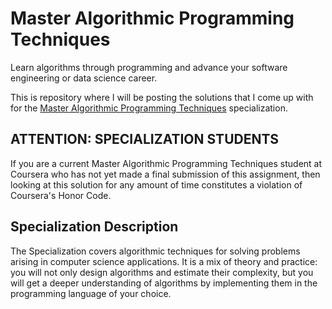# Master Algorithmic Programming Techniques
Learn algorithms through programming and advance your software engineering or data science career.

This is repository where I will be posting the solutions that I come up with for the [Master Algorithmic Programming Techniques](https://www.coursera.org/specializations/data-structures-algorithms) specialization.  

## ATTENTION:  SPECIALIZATION STUDENTS
If you are a current Master Algorithmic Programming Techniques student at Coursera who has not yet made a final submission of this assignment, then looking at this solution for any amount of time constitutes a violation of Coursera's Honor Code.

## Specialization Description
The Specialization covers algorithmic techniques for solving problems arising in computer science applications. It is a mix of theory and practice: you will not only design algorithms and estimate their complexity, but you will get a deeper understanding of algorithms by implementing them in the programming language of your choice.





